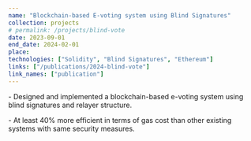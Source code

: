 ```yaml
---
name: "Blockchain-based E-voting system using Blind Signatures"
collection: projects
# permalink: /projects/blind-vote
date: 2023-09-01
end_date: 2024-02-01
place: 
technologies: ["Solidity", "Blind Signatures", "Ethereum"]
links: ["/publications/2024-blind-vote"]
link_names: ["publication"]
---
```

<p>
  - Designed and implemented a blockchain-based e-voting system using blind signatures and relayer structure.
</P>

<p>
  - At least 40% more efficient in terms of gas cost than other existing systems with same security measures.
</P>